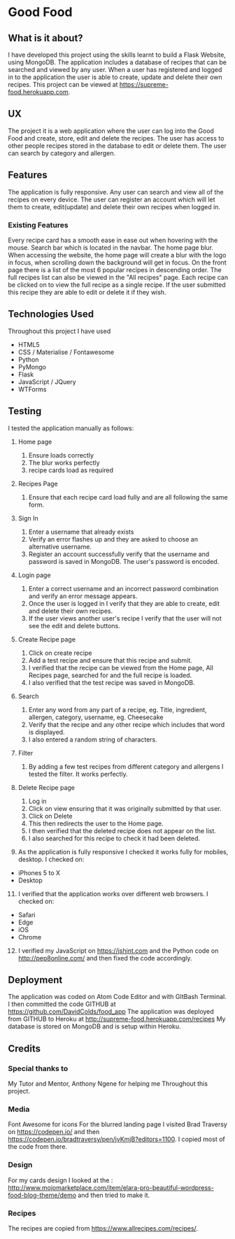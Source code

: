 # Good Food

## What is it about?

I have developed this project using the skills learnt to build a Flask Website, using MongoDB. The application includes a database of recipes that can be searched and viewed by any user. When a user has registered and logged in to the application the user is able to create, update and delete their own recipes. This project can be viewed at https://supreme-food.herokuapp.com.

## UX

The project it is a web application where the user can log into the Good Food and create, store, edit and delete the recipes. The user has access to other people recipes stored in the database to edit or delete them. The user can search by category and allergen.


## Features

The application is fully responsive. Any user can search and view all of the recipes on every device. The user can register an account which will let them to create, edit(update) and delete their own recipes when logged in.

### Existing Features

Every recipe card has a smooth ease in ease out when hovering with the mouse.
Search bar which is located in the navbar.
The home page blur. When accessing the website, the home page will create a blur with the logo in focus, when scrolling down the background will get in focus.
On the front page there is a list of the most 6 popular recipes in descending order. The full recipes list can also be viewed in the "All recipes" page.
Each recipe can be clicked on to view the full recipe as a single recipe. If the user submitted this recipe they are able to edit or delete it if they wish.

## Technologies Used

Throughout this project I have used

* HTML5
* CSS / Materialise / Fontawesome
* Python
* PyMongo
* Flask
* JavaScript / JQuery
* WTForms

## Testing

I tested the application manually as follows:

1. Home page
    1. Ensure loads correctly
    2. The blur works perfectly
    3. recipe cards load as required

2.  Recipes Page
    1. Ensure that each recipe card load fully and are all following the same form.

3. Sign In
    1. Enter a username that already exists
    2. Verify an error flashes up and they are asked to choose an alternative username.
    3. Register an account successfully verify that the username and password is saved in MongoDB. The user's password is encoded.

4. Login page
    1. Enter a correct username and an incorrect password combination and verify an error message appears.
    2. Once the user is logged in I verify that they are able to create, edit and delete their own recipes.
    3. If the user views another user's recipe I verify that the user will not see the edit and delete buttons.

5. Create Recipe page
    1. Click on create recipe
    2. Add a test recipe and ensure that this recipe and submit.
    3. I verified that the recipe can be viewed from the Home page, All Recipes page, searched for and the full recipe is loaded.
    4. I also verified that the test recipe was saved in MongoDB.

6. Search
    1. Enter any word from any part of a recipe, eg. Title, ingredient, allergen, category, username, eg. Cheesecake
    2. Verify that the recipe and any other recipe which includes that word is displayed.
    3. I also entered a random string of characters.

7. Filter
    1. By adding a few test recipes from different category and allergens I tested the filter. It works perfectly.

9. Delete Recipe page
    1. Log in
    2. Click on view ensuring that it was originally submitted by that user.
    3. Click on Delete
    4. This then redirects the user to the Home page.
    5. I then verified that the deleted recipe does not appear on the list.
    6. I also searched for this recipe to check it had been deleted.

10. As the application is fully responsive I checked it works fully for mobiles, desktop. I checked on:
* iPhones 5 to X
* Desktop

11. I verified that the application works over different web browsers. I checked on:
* Safari
* Edge
* iOS
* Chrome

12. I verified my JavaScript on https://jshint.com and the Python code on http://pep8online.com/ and then fixed the code accordingly.

## Deployment

The application was coded on Atom Code Editor and with GItBash Terminal. I then committed the code GITHUB at https://github.com/DavidColds/food_app
The application was deployed from GITHUB to Heroku at http://supreme-food.herokuapp.com/recipes
My database is stored on MongoDB and is setup within Heroku.

## Credits

### Special thanks to

My Tutor and Mentor, Anthony Ngene for helping me Throughout this project.

### Media

Font Awesome for icons
For the blurred landing page I visited Brad Traversy on https://codepen.io/ and then https://codepen.io/bradtraversy/pen/jvKmjB?editors=1100. I copied most of the code from there.

### Design

For my cards design I looked at the : http://www.mojomarketplace.com/item/elara-pro-beautiful-wordpress-food-blog-theme/demo and then tried to make it.

### Recipes

The recipes are copied from https://www.allrecipes.com/recipes/.
